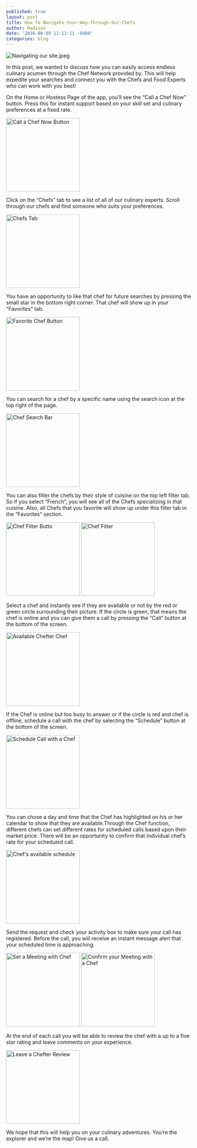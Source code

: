 ```yaml
---
published: true
layout: post
title: How To Navigate-Your-Way-Through-Our-Chefs
author: Madison
date: '2016-08-09 11:11:11 -0400'
categories: blog
---
```

![Navigating our site.jpeg]({{site.baseurl}}/img/phone1.jpeg)

In this post, we wanted to discuss how you can easily access endless culinary acumen through the Chef Network provided by. This will help expedite your searches and connect you with the Chefs and Food Experts who can work with you best!

On the Home or Hostess Page of the app, you’ll see the “Call a Chef Now” button. Press this for instant support based on your skill set and culinary preferences at a fixed rate.

<img src="{{site.baseurl}}/img/1.jpg" alt="Call a Chef Now Button" style="width:200px!important">

Click on the “Chefs” tab to see a list of all of our culinary experts. Scroll through our chefs and find someone who suits your preferences.  

<img src="{{site.baseurl}}/img/2.jpg" alt="Chefs Tab" style="width:200px!important">

You have an opportunity to like that chef for future searches by pressing the small star in the bottom right corner. That chef will show up in your “Favorites” tab.

<img src="{{site.baseurl}}/img/3.jpg" alt="Favorite Chef Button" style="width:200px!important">

You can search for a chef by a specific name using the search icon at the top right of the page. 

<img src="{{site.baseurl}}/img/4.jpg" alt="Chef Search Bar" style="width:200px!important">

You can also filter the chefs by their style of cuisine on the top left filter tab. So if you select “French”, you will see all of the Chefs specializing in that cuisine. Also, all Chefs that you favorite will show up under this filter tab in the “Favorites” section. 

<img src="{{site.baseurl}}/img/5.jpg" alt="Chef Filter Butto" style="width:200px!important">
<img src="{{site.baseurl}}/img/6.jpg" alt="Chef Filter" style="width:200px!important">

Select a chef and instantly see if they are available or not by the red or green circle surrounding their picture. If the circle is green, that means the chef is online and you can give them a call by pressing the “Call” button at the bottom of the screen.

<img src="{{site.baseurl}}/img/7.jpg" alt="Available Chefter Chef" style="width:200px!important">

If the Chef is online but too busy to answer or if the circle is red and chef is offline, schedule a call with the chef by selecting the “Schedule” button at the bottom of the screen. 

<img src="{{site.baseurl}}/img/11.redcirclechef:schedulecall.jpg" alt="Schedule Call with a Chef" style="width:200px!important">

You can chose a day and time that the Chef has highlighted on his or her calendar to show that they are available.Through the Chef function, different chefs can set different rates for scheduled calls based upon their market price. There will be an opportunity to confirm that individual chef’s rate for your scheduled call. 

<img src="{{site.baseurl}}/img/12.dayandtimeavailable:schedulecallbutton.jpg" alt="Chef's available schedule" style="width:200px!important">

Send the request and check your activity box to make sure your call has registered. Before the call, you will receive an instant message alert that your scheduled time is approaching. 

<img src="{{site.baseurl}}/img/13.sendrequestchedule.jpg" alt="Set a Meeting with Chef" style="width:200px!important">
<img src="{{site.baseurl}}/img/14.activityscheduleconfirm.jpg" alt="Confirm your Meeting with a Chef" style="width:200px!important"">

At the end of each call you will be able to review the chef with a up to a five star rating and leave comments on your experience. 

<img src="{{site.baseurl}}/img/15.review.jpg" alt="Leave a Chefter Review" style="width:200px!important">

We hope that this will help you on your culinary adventures. You’re the explorer and we’re the map! Give us a call. 
